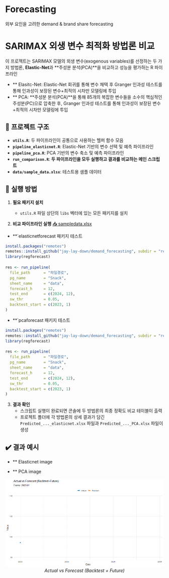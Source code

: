 # Forecasting
외부 요인을 고려한 demand &amp; brand share forecasting

# SARIMAX 외생 변수 최적화 방법론 비교
이 프로젝트는 SARIMAX 모델의 외생 변수(exogenous variables)를 선정하는 두 가지 방법론, **Elastic-Net**과 **주성분 분석(PCA)**을 비교하고 성능을 평가하는 R 파이프라인

- ** Elasitc-Net: Elastic-Net 회귀를 통해 변수 채택 후 Granger 인과성 테스트를 통해 인과성이 보장된 변수+최적의 시차만 모델링에 투입
- ** PCA:  **주성분 분석(PCA)**을 통해 85개의 복잡한 변수들을 소수의 핵심적인 주성분(PC)으로 압축한 후, Granger 인과성 테스트를 통해 인과성이 보장된 변수+최적의 시차만 모델링에 투입



## 📂 프로젝트 구조

- **`utils.R`**: 두 파이프라인이 공통으로 사용하는 헬퍼 함수 모음
- **`pipeline_elasticnet.R`**: Elastic-Net 기반의 변수 선택 및 예측 파이프라인
- **`pipeline_pca.R`**: PCA 기반의 변수 축소 및 예측 파이프라인
- **`run_comparison.R`**: **두 파이프라인을 모두 실행하고 결과를 비교하는 메인 스크립트**
- **`data/sample_data.xlsx`**: 테스트용 샘플 데이터

## 🚀 실행 방법

1.  **필요 패키지 설치**
    - `utils.R` 파일 상단의 `libs` 벡터에 있는 모든 패키지를 설치

2.  **비교 파이프라인 실행**
[📥 sampledata.xlsx](https://github.com/jay-lay-down/demand_forecasting/raw/main/data/sampledata.xlsx)
- **`elasticnetforecast 패키지 테스트
```r
install.packages("remotes")
remotes::install_github("jay-lay-down/demand_forecasting", subdir = "regforecast", upgrade = "never")
library(regforecast)

res <- run_pipeline(
  file_path      = "파일경로",
  pg_name        = "Snack",      
  sheet_name     = "data",       
  forecast_h     = 12,
  test_end       = c(2024, 12),
  sw_thr         = 0.05,
  backtest_start = c(2023, 1)
)
```

- **`pcaforecast 패키지 테스트
```r
install.packages("remotes")
remotes::install_github("jay-lay-down/demand_forecasting", subdir = "regforecast", upgrade = "never")
library(regforecast)

res <- run_pipeline(
  file_path      = "파일경로",
  pg_name        = "Snack",      
  sheet_name     = "data",       
  forecast_h     = 12,
  test_end       = c(2024, 12),
  sw_thr         = 0.05,
  backtest_start = c(2023, 1)
)
```

3.  **결과 확인**
    - 스크립트 실행이 완료되면 콘솔에 두 방법론의 최종 정확도 비교 테이블이 출력
    - 프로젝트 폴더에 각 방법론의 상세 결과가 담긴 `Predicted_..._elasticnet.xlsx` 파일과 `Predicted_..._PCA.xlsx` 파일이 생성
      
## ✔️​ 결과 예시
- ** Elasticnet image

- ** PCA image
<p align="center">
  <img src="https://github.com/jay-lay-down/demand_forecasting/raw/main/assets/forecast_anim_reg.gif" alt="Forecast animation" width="900">
  <br><em>Actual vs Forecast (Backtest + Future)</em>
</p>



